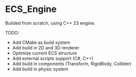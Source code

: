 # ECS_Engine
Builded from scratch, using C++ 23 engine.

TODO:
- Add CMake as build system
- Add build in 2D and 3D renderer
- Optimize current ECS structure
- Add external scripts support (C#, C++)
- Add build in components (Transform, RigidBody, Collider)
- Add build in physic system
